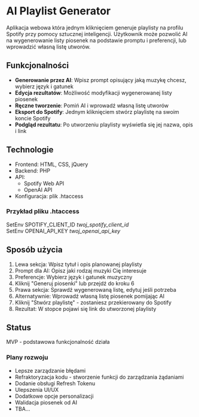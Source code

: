 # AI Playlist Generator

Aplikacja webowa która jednym kliknięciem generuje playlisty na profilu Spotify przy pomocy sztucznej inteligencji.
Użytkownik może pozwolić AI na wygenerowanie listy piosenek na podstawie promptu i preferencji, lub wprowadzić własną listę utworów.

## Funkcjonalności

- **Generowanie przez AI**: Wpisz prompt opisujący jaką muzykę chcesz, wybierz język i gatunek
- **Edycja rezultatów**: Możliwość modyfikacji wygenerowanej listy piosenek
- **Ręczne tworzenie**: Pomiń AI i wprowadź własną listę utworów
- **Eksport do Spotify**: Jednym kliknięciem stwórz playlistę na swoim koncie Spotify
- **Podgląd rezultatu**: Po utworzeniu playlisty wyświetla się jej nazwa, opis i link

## Technologie

- Frontend: HTML, CSS, jQuery
- Backend: PHP
- API: 
  - Spotify Web API
  - OpenAI API
- Konfiguracja: plik .htaccess

### Przykład pliku .htaccess
SetEnv SPOTIFY_CLIENT_ID *twoj_spotify_client_id*<br>
SetEnv OPENAI_API_KEY *twoj_openai_api_key*

## Sposób użycia
1. Lewa sekcja: Wpisz tytuł i opis planowanej playlisty
2. Prompt dla AI: Opisz jaki rodzaj muzyki Cię interesuje
3. Preferencje: Wybierz język i gatunek muzyczny
4. Kliknij "Generuj piosenki" lub przejdź do kroku 6
5. Prawa sekcja: Sprawdź wygenerowaną listę, edytuj jeśli potrzeba
6. Alternatywnie: Wprowadź własną listę piosenek pomijając AI
7. Kliknij "Stwórz playlistę" - zostaniesz przekierowany do Spotify
8. Rezultat: W stopce pojawi się link do utworzonej playlisty

## Status
MVP - podstawowa funkcjonalność działa

### Plany rozwoju
- Lepsze zarządzanie błędami
- Refraktoryzacja kodu - stworzenie funkcji do zarządzania żądaniami
- Dodanie obsługi Refresh Tokenu
- Ulepszenia UI/UX
- Dodatkowe opcje personalizacji
- Walidacja piosenek od AI
- TBA...
